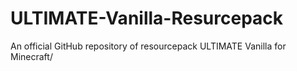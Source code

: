 # ULTIMATE-Vanilla-Resurcepack
An official GitHub repository of resourcepack ULTIMATE Vanilla for Minecraft/
